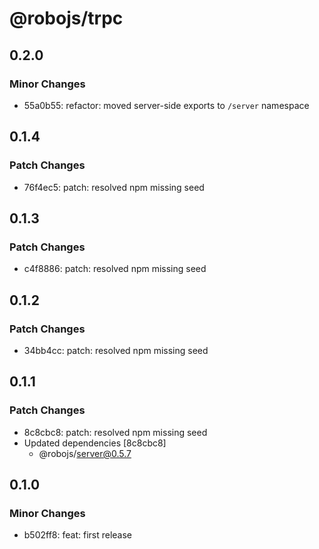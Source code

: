 # @robojs/trpc

## 0.2.0

### Minor Changes

- 55a0b55: refactor: moved server-side exports to `/server` namespace

## 0.1.4

### Patch Changes

- 76f4ec5: patch: resolved npm missing seed

## 0.1.3

### Patch Changes

- c4f8886: patch: resolved npm missing seed

## 0.1.2

### Patch Changes

- 34bb4cc: patch: resolved npm missing seed

## 0.1.1

### Patch Changes

- 8c8cbc8: patch: resolved npm missing seed
- Updated dependencies [8c8cbc8]
  - @robojs/server@0.5.7

## 0.1.0

### Minor Changes

- b502ff8: feat: first release
